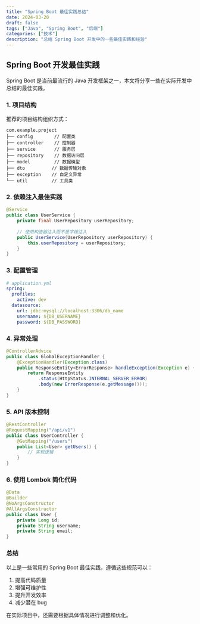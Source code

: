 ```yaml
---
title: "Spring Boot 最佳实践总结"
date: 2024-03-20
draft: false
tags: ["Java", "Spring Boot", "后端"]
categories: ["技术"]
description: "总结 Spring Boot 开发中的一些最佳实践和经验"
---
```


## Spring Boot 开发最佳实践

Spring Boot 是当前最流行的 Java 开发框架之一，本文将分享一些在实际开发中总结的最佳实践。

### 1. 项目结构

推荐的项目结构组织方式：

```
com.example.project
├── config        // 配置类
├── controller    // 控制器
├── service       // 服务层
├── repository    // 数据访问层
├── model         // 数据模型
├── dto          // 数据传输对象
├── exception    // 自定义异常
└── util         // 工具类
```

### 2. 依赖注入最佳实践

```java
@Service
public class UserService {
    private final UserRepository userRepository;
    
    // 使用构造器注入而不是字段注入
    public UserService(UserRepository userRepository) {
        this.userRepository = userRepository;
    }
}
```

### 3. 配置管理

```yaml
# application.yml
spring:
  profiles:
    active: dev
  datasource:
    url: jdbc:mysql://localhost:3306/db_name
    username: ${DB_USERNAME}
    password: ${DB_PASSWORD}
```

### 4. 异常处理

```java
@ControllerAdvice
public class GlobalExceptionHandler {
    @ExceptionHandler(Exception.class)
    public ResponseEntity<ErrorResponse> handleException(Exception e) {
        return ResponseEntity
            .status(HttpStatus.INTERNAL_SERVER_ERROR)
            .body(new ErrorResponse(e.getMessage()));
    }
}
```

### 5. API 版本控制

```java
@RestController
@RequestMapping("/api/v1")
public class UserController {
    @GetMapping("/users")
    public List<User> getUsers() {
        // 实现逻辑
    }
}
```

### 6. 使用 Lombok 简化代码

```java
@Data
@Builder
@NoArgsConstructor
@AllArgsConstructor
public class User {
    private Long id;
    private String username;
    private String email;
}
```

### 总结

以上是一些常用的 Spring Boot 最佳实践，遵循这些规范可以：

1. 提高代码质量
2. 增强可维护性
3. 提升开发效率
4. 减少潜在 bug

在实际项目中，还需要根据具体情况进行调整和优化。 